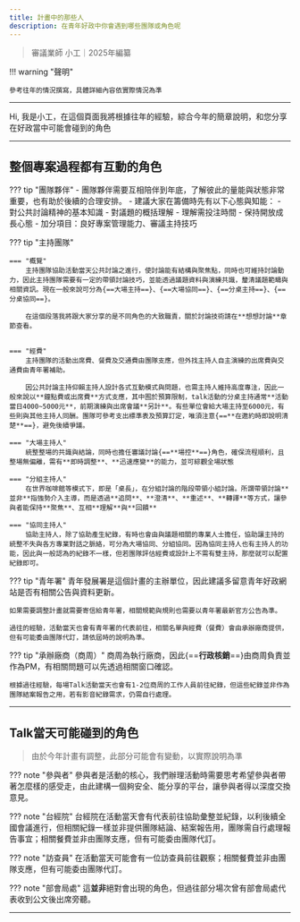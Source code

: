 ```yaml
---
title: 計畫中的那些人
description: 在青年好政中你會遇到哪些團隊或角色呢
---
```


> 審議業師 小工｜2025年編纂

!!! warning "聲明"

	參考往年的情況撰寫，具體詳細內容依實際情況為準

---

Hi, 我是小工，在這個頁面我將根據往年的經驗，綜合今年的簡章說明，和您分享在好政當中可能會碰到的角色

---
## 整個專案過程都有互動的角色



??? tip "團隊夥伴"
	- 團隊夥伴需要互相陪伴到年底，了解彼此的量能與狀態非常重要，也有助於後續的合理安排。
	- 建議大家在籌備時先有以下心態與知能：
		- 對公共討論精神的基本知識
		- 對議題的概括理解
		- 理解需投注時間
		- 保持開放成長心態
	- 加分項目：良好專案管理能力、審議主持技巧

??? tip "主持團隊" 

	=== "概覽"
		主持團隊協助活動當天公共討論之進行，使討論能有結構與聚焦點，同時也可維持討論動力，因此主持團隊需要有一定的帶領討論技巧，並能透過議題資料與演練共識，釐清議題範疇與相關資訊。現在一般來說可分為{==大場主持==}、{==大場協同==}、{==分桌主持==}、{==分桌協同==}。

		在這個段落我將跟大家分享的是不同角色的大致職責，關於討論技術請在**想想討論**章節查看。

		
    === "經費"
        主持團隊的活動出席費、餐費及交通費由團隊支應，但外找主持人自主演練的出席費與交通費由青年署補助。

        因公共討論主持仰賴主持人設計各式互動模式與問題，也需主持人維持高度專注，因此一般來說以**鐘點費或出席費**方式支應，其中囿於預算限制，talk活動的分桌主持通常**活動當日4000~5000元**，前期演練與出席會議**另計**。有些單位會給大場主持至6000元，有些則與其他主持人同酬。團隊可參考支出標準表及預算訂定，唯須注意{==**在邀約時即說明清楚**==}，避免後續爭議。

    === "大場主持人"
        統整整場的共識與結論，同時也擔任審議討論{==**場控**==}角色，確保流程順利，且整場無偏離，需有**即時調整**、**迅速應變**的能力，並可綜觀全場狀態

    === "分組主持人"
        在世界咖啡館等模式下，即是「桌長」，在分組討論的階段帶領小組討論。所謂帶領討論**並非**指強勢介入主導，而是透過**追問**、**澄清**、**重述**、**轉譯**等方式，讓參與者能保持**聚焦**、互相**理解**與**回饋**

    === "協同主持人"
        協助主持人，除了協助產生紀錄，有時也會由與議題相關的專業人士擔任，協助讓主持的統整不失與各方專業對話之脈絡，可分為大場協同、分組協同。因為協同主持人也有主持人的功能，因此與一般認為的紀錄不一樣，但若團隊評估經費或設計上不需有雙主持，那麼就可以配置紀錄即可。

??? tip "青年署"
	青年發展署是這個計畫的主辦單位，因此建議多留意青年好政網站是否有相關公告與資料更新。

	如果需要調整計畫就需要寄信給青年署，相關規範與規則也需要以青年署最新官方公告為準。

	過往的經驗，活動當天也會有青年署的代表前往，相關名單與經費（餐費）會由承辦廠商提供，但有可能委由團隊代訂，請依屆時的說明為準。

??? tip "承辦廠商（商周）"
	商周為執行廠商，因此{==**行政核銷**==}由商周負責並作為PM，有相關問題可以先透過相關窗口確認。

	根據過往經驗，每場Talk活動當天也會有1-2位商周的工作人員前往紀錄，但這些紀錄並非作為團隊結案報告之用，若有影音紀錄需求，仍需自行處理。

---

## Talk當天可能碰到的角色

> 由於今年計畫有調整，此部分可能會有變動，以實際說明為準

??? note "參與者"
	參與者是活動的核心，我們辦理活動時需要思考希望參與者帶著怎麼樣的感受走，由此建構一個夠安全、能分享的平台，讓參與者得以深度交換意見。


??? note "台經院"
	台經院在活動當天會有代表前往協助彙整並紀錄，以利後續全國會議進行，但相關紀錄一樣並非提供團隊結論、結案報告用，團隊需自行處理報告事宜；相關餐費並非由團隊支應，但有可能委由團隊代訂。

??? note "訪查員"
	在活動當天可能會有一位訪查員前往觀察；相關餐費並非由團隊支應，但有可能委由團隊代訂。

??? note "部會局處"
	這**並非**絕對會出現的角色，但過往部分場次曾有部會局處代表收到公文後出席旁聽。

---
[^1]: 關於專案內容以官方最新公告為準

